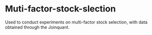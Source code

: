 # Muti-factor-stock-slection
Used to conduct experiments on multi-factor stock selection, with data obtained through the Joinquant.
